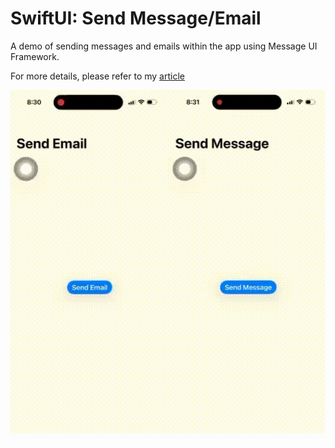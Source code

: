 # SwiftUI: Send Message/Email

A demo of sending messages and emails within the app using Message UI Framework.

For more details, please refer to my [article](https://medium.com/@itsuki.enjoy/swiftui-send-messages-email-without-leaving-our-app-9903caf83651)

![](./demo.gif)
